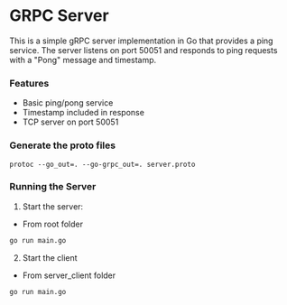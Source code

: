 # GRPC Server

This is a simple gRPC server implementation in Go that provides a ping service. The server listens on port 50051 and responds to ping requests with a "Pong" message and timestamp.

### Features
- Basic ping/pong service
- Timestamp included in response
- TCP server on port 50051

### Generate the proto files

```
protoc --go_out=. --go-grpc_out=. server.proto
```

### Running the Server

1. Start the server:

* From root folder

```bash
go run main.go
```

2. Start the client

* From server_client folder

```bash
go run main.go
```


